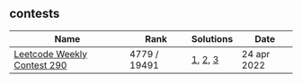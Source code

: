 ## contests
| Name | Rank | Solutions | Date |
|-|-|-|-|
| [Leetcode Weekly Contest 290](https://leetcode.com/contest/weekly-contest-290/) | 4779 / 19491 | [1](/leetcode/intersection-of-multiple-arrays/intersection-of-multiple-arrays.go), [2](/leetcode/count-lattice-points-inside-a-circle/count-lattice-points-inside-a-circle.go), [3](/leetcode/count-number-of-rectangles-containing-each-point/count-number-of-rectangles-containing-each-point.go) | 24 apr 2022 |
